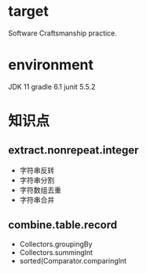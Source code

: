 # target
Software Craftsmanship practice.

# environment 
JDK 11 gradle 6.1 junit 5.5.2

# 知识点
## extract.nonrepeat.integer
- 字符串反转
- 字符串分割
- 字符数组去重
- 字符串合并
## combine.table.record
- Collectors.groupingBy
- Collectors.summingInt 
- sorted(Comparator.comparingInt